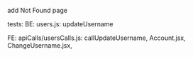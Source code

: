 add Not Found page

tests:
   BE:
    users.js: updateUsername


   FE:
    apiCalls/usersCalls.js: callUpdateUsername,
    Account.jsx,
    ChangeUsername.jsx,
